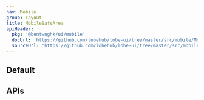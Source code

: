 ```yaml
---
nav: Mobile
group: Layout
title: MobileSafeArea
apiHeader:
  pkg: '@bentwnghk/ui/mobile'
  docUrl: 'https://github.com/lobehub/lobe-ui/tree/master/src/mobile/MobileSafeArea/index.md'
  sourceUrl: 'https://github.com/lobehub/lobe-ui/tree/master/src/mobile/MobileSafeArea/index.tsx'
---
```


## Default

<code src="./demos/index.tsx" center></code>

## APIs

<API></API>

